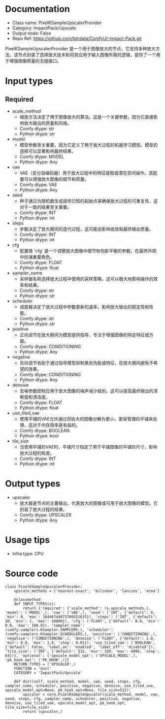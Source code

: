 # Documentation
- Class name: PixelKSampleUpscalerProvider
- Category: ImpactPack/Upscale
- Output node: False
- Repo Ref: https://github.com/ltdrdata/ComfyUI-Impact-Pack.git

PixelKSampleUpscalerProvider 是一个用于图像放大的节点，它支持多种放大方法。该节点封装了选择放大技术和将其应用于输入图像所需的逻辑，提供了一个用于增强图像质量的无缝接口。

# Input types
## Required
- scale_method
    - 缩放方法决定了用于图像放大的算法。这是一个关键参数，因为它直接影响放大输出的质量和风格。
    - Comfy dtype: str
    - Python dtype: str
- model
    - 模型参数至关重要，因为它定义了用于放大过程的机器学习模型。模型的选择可以显著影响最终结果。
    - Comfy dtype: MODEL
    - Python dtype: Any
- vae
    - VAE（变分自编码器）用于放大过程中的特征提取或潜在空间操作。其配置可以增强放大图像的细节和质量。
    - Comfy dtype: VAE
    - Python dtype: Any
- seed
    - 种子通过为随机数生成提供已知的起始点来确保放大过程的可重复性，这对于一致的结果至关重要。
    - Comfy dtype: INT
    - Python dtype: int
- steps
    - 步数决定了放大期间的迭代过程，这可能会影响收敛和最终输出质量。
    - Comfy dtype: INT
    - Python dtype: int
- cfg
    - 配置值 'cfg' 是一个调整放大图像中细节和伪影平衡的参数，在最终外观中扮演重要角色。
    - Comfy dtype: FLOAT
    - Python dtype: float
- sampler_name
    - 采样器名称选择放大过程中使用的采样策略，这可以极大地影响操作的效率和结果。
    - Comfy dtype: str
    - Python dtype: str
- scheduler
    - 调度器决定了放大过程中参数更新的速率，影响放大输出的稳定性和性能。
    - Comfy dtype: str
    - Python dtype: str
- positive
    - 正向调节在放大期间为模型提供指导，专注于增强图像的特定特征或方面。
    - Comfy dtype: CONDITIONING
    - Python dtype: Any
- negative
    - 负向调节有助于通过指导模型抑制某些伪影或特征，在放大期间避免不希望的效果。
    - Comfy dtype: CONDITIONING
    - Python dtype: Any
- denoise
    - 去噪参数控制应用于放大图像的噪声减少级别，这可以提高最终输出的清晰度和清洁度。
    - Comfy dtype: FLOAT
    - Python dtype: float
- use_tiled_vae
    - 使用平铺的VAE允许通过将较大的图像分解为更小、更易管理的平铺来处理，这对于内存效率是有益的。
    - Comfy dtype: BOOLEAN
    - Python dtype: bool
- tile_size
    - 当使用平铺的VAE时，平铺尺寸指定了用于平铺图像的平铺的尺寸，影响放大过程的粒度。
    - Comfy dtype: INT
    - Python dtype: int

# Output types
- upscaler
    - 放大器是节点的主要输出，代表放大的图像或可用于放大图像的模型。它封装了放大过程的结果。
    - Comfy dtype: UPSCALER
    - Python dtype: Any

# Usage tips
- Infra type: CPU

# Source code
```
class PixelKSampleUpscalerProvider:
    upscale_methods = ['nearest-exact', 'bilinear', 'lanczos', 'area']

    @classmethod
    def INPUT_TYPES(s):
        return {'required': {'scale_method': (s.upscale_methods,), 'model': ('MODEL',), 'vae': ('VAE',), 'seed': ('INT', {'default': 0, 'min': 0, 'max': 18446744073709551615}), 'steps': ('INT', {'default': 20, 'min': 1, 'max': 10000}), 'cfg': ('FLOAT', {'default': 8.0, 'min': 0.0, 'max': 100.0}), 'sampler_name': (comfy.samplers.KSampler.SAMPLERS,), 'scheduler': (comfy.samplers.KSampler.SCHEDULERS,), 'positive': ('CONDITIONING',), 'negative': ('CONDITIONING',), 'denoise': ('FLOAT', {'default': 1.0, 'min': 0.0, 'max': 1.0, 'step': 0.01}), 'use_tiled_vae': ('BOOLEAN', {'default': False, 'label_on': 'enabled', 'label_off': 'disabled'}), 'tile_size': ('INT', {'default': 512, 'min': 320, 'max': 4096, 'step': 64})}, 'optional': {'upscale_model_opt': ('UPSCALE_MODEL',), 'pk_hook_opt': ('PK_HOOK',)}}
    RETURN_TYPES = ('UPSCALER',)
    FUNCTION = 'doit'
    CATEGORY = 'ImpactPack/Upscale'

    def doit(self, scale_method, model, vae, seed, steps, cfg, sampler_name, scheduler, positive, negative, denoise, use_tiled_vae, upscale_model_opt=None, pk_hook_opt=None, tile_size=512):
        upscaler = core.PixelKSampleUpscaler(scale_method, model, vae, seed, steps, cfg, sampler_name, scheduler, positive, negative, denoise, use_tiled_vae, upscale_model_opt, pk_hook_opt, tile_size=tile_size)
        return (upscaler,)
```